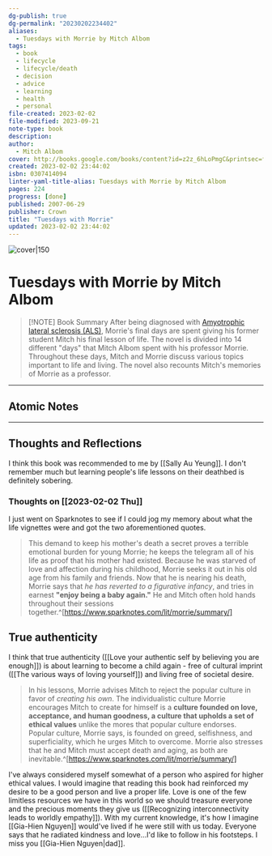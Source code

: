 ```yaml
---
dg-publish: true
dg-permalink: "20230202234402"
aliases:
  - Tuesdays with Morrie by Mitch Albom
tags:
  - book
  - lifecycle
  - lifecycle/death
  - decision
  - advice
  - learning
  - health
  - personal
file-created: 2023-02-02
file-modified: 2023-09-21
note-type: book 
description: 
author:
  - Mitch Albom
cover: http://books.google.com/books/content?id=z2z_6hLoPmgC&printsec=frontcover&img=1&zoom=1&edge=curl&source=gbs_api
created: 2023-02-02 23:44:02
isbn: 0307414094
linter-yaml-title-alias: Tuesdays with Morrie by Mitch Albom
pages: 224
progress: [done]
published: 2007-06-29
publisher: Crown
title: "Tuesdays with Morrie"
updated: 2023-02-02 23:44:02
---
```


![cover|150](http://books.google.com/books/content?id=z2z_6hLoPmgC&printsec=frontcover&img=1&zoom=1&edge=curl&source=gbs_api)

# Tuesdays with Morrie by Mitch Albom

> [!NOTE] Book Summary
> After being diagnosed with [Amyotrophic lateral sclerosis (ALS)](https://en.wikipedia.org/wiki/Amyotrophic_lateral_sclerosis "Amyotrophic lateral sclerosis"), Morrie's final days are spent giving his former student Mitch his final lesson of life. The novel is divided into 14 different "days" that Mitch Albom spent with his professor Morrie. Throughout these days, Mitch and Morrie discuss various topics important to life and living. The novel also recounts Mitch's memories of Morrie as a professor.

---

## Atomic Notes

---

## Thoughts and Reflections

I think this book was recommended to me by [[Sally Au Yeung]]. I don't remember much but learning people's life lessons on their deathbed is definitely sobering.

### Thoughts on [[2023-02-02 Thu]]

I just went on Sparknotes to see if I could jog my memory about what the life vignettes were and got the two aforementioned quotes.

>  This demand to keep his mother's death a secret proves a terrible emotional burden for young Morrie; he keeps the telegram all of his life as proof that his mother had existed. Because he was starved of love and affection during his childhood, Morrie seeks it out in his old age from his family and friends. Now that he is nearing his death, Morrie says that *he has reverted to a figurative infancy*, and tries in earnest **"enjoy being a baby again."** He and Mitch often hold hands throughout their sessions together.^[https://www.sparknotes.com/lit/morrie/summary/]

## True authenticity

I think that true authenticity ([[Love your authentic self by believing you are enough]]) is about learning to become a child again - free of cultural imprint ([[The various ways of loving yourself]]) and living free of societal desire.

> In his lessons, Morrie advises Mitch to reject the popular culture in favor of *creating his own*. The individualistic culture Morrie encourages Mitch to create for himself is a **culture founded on love, acceptance, and human goodness, a culture that upholds a set of ethical values** unlike the mores that popular culture endorses. Popular culture, Morrie says, is founded on greed, selfishness, and superficiality, which he urges Mitch to overcome. Morrie also stresses that he and Mitch must accept death and aging, as both are inevitable.^[https://www.sparknotes.com/lit/morrie/summary/]

I've always considered myself somewhat of a person who aspired for higher ethical values. I would imagine that reading this book had reinforced my desire to be a good person and live a proper life. Love is one of the few limitless resources we have in this world so we should treasure everyone and the precious moments they give us ([[Recognizing interconnectivity leads to worldly empathy]]). With my current knowledge, it's how I imagine [[Gia-Hien Nguyen]] would've lived if he were still with us today. Everyone says that he radiated kindness and love…I'd like to follow in his footsteps. I miss you [[Gia-Hien Nguyen|dad]].

